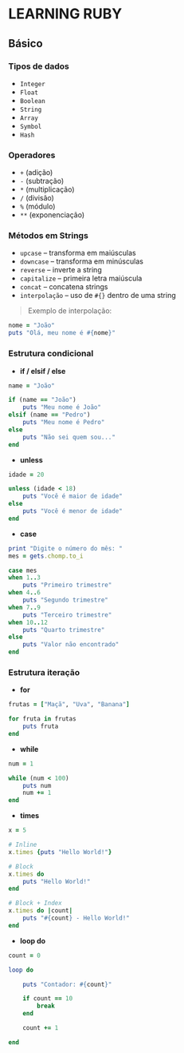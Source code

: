 # LEARNING RUBY

## Básico

### Tipos de dados

- `Integer`
- `Float`
- `Boolean`
- `String`
- `Array`
- `Symbol`
- `Hash`

### Operadores

- `+` (adição)  
- `-` (subtração)  
- `*` (multiplicação)  
- `/` (divisão)  
- `%` (módulo)  
- `**` (exponenciação)

### Métodos em Strings

- `upcase` – transforma em maiúsculas  
- `downcase` – transforma em minúsculas  
- `reverse` – inverte a string  
- `capitalize` – primeira letra maiúscula  
- `concat` – concatena strings  
- `interpolação` – uso de `#{}` dentro de uma string

> Exemplo de interpolação:
```ruby
nome = "João"
puts "Olá, meu nome é #{nome}"
```

### Estrutura condicional

- **if / elsif / else**
```ruby
name = "João"

if (name == "João")
    puts "Meu nome é João"
elsif (name == "Pedro")
    puts "Meu nome é Pedro"
else
    puts "Não sei quem sou..."
end
```

- **unless**
```ruby
idade = 20

unless (idade < 18)
    puts "Você é maior de idade"
else
    puts "Você é menor de idade"
end
```

- **case**
```ruby
print "Digite o número do mês: "
mes = gets.chomp.to_i

case mes
when 1..3
    puts "Primeiro trimestre"
when 4..6
    puts "Segundo trimestre"
when 7..9
    puts "Terceiro trimestre"
when 10..12
    puts "Quarto trimestre"
else
    puts "Valor não encontrado"
end
```

### Estrutura iteração

- **for**
```ruby
frutas = ["Maçã", "Uva", "Banana"]

for fruta in frutas
    puts fruta
end
```

- **while**
```ruby
num = 1

while (num < 100)
    puts num
    num += 1
end
```

- **times**
```ruby
x = 5

# Inline
x.times {puts "Hello World!"} 

# Block
x.times do
    puts "Hello World!" 
end

# Block + Index
x.times do |count|
    puts "#{count} - Hello World!" 
end
```

- **loop do**
```ruby
count = 0

loop do

    puts "Contador: #{count}"

    if count == 10
        break
    end

    count += 1

end
```